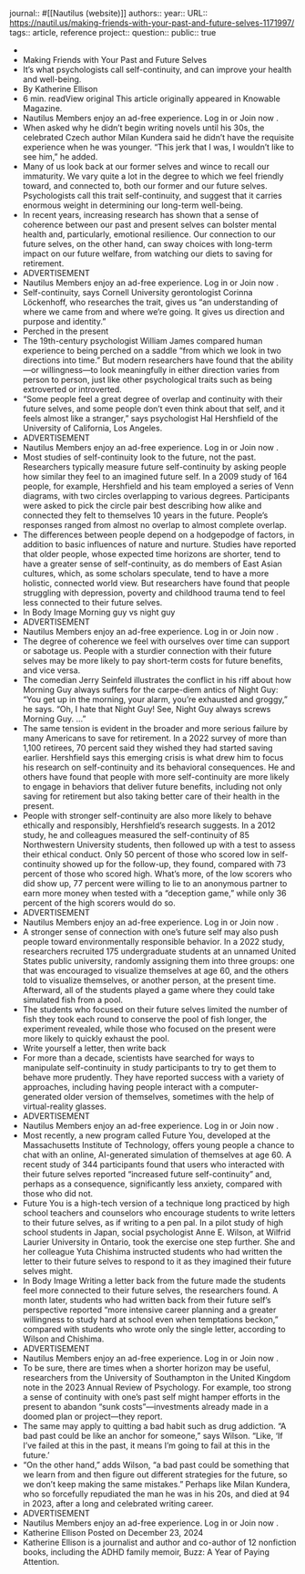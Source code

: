 journal:: #[[Nautilus (website)]]
authors::
year::
URL:: https://nautil.us/making-friends-with-your-past-and-future-selves-1171997/
tags:: article, reference
project::
question::
public:: true

-
- Making Friends with Your Past and Future Selves
- It’s what psychologists call self-continuity, and can improve your health and well-being.
- By Katherine Ellison
- 6 min. readView original
  This article originally appeared in  Knowable Magazine.
- Nautilus Members enjoy an ad-free experience. Log in or Join now .
- When asked why he didn’t begin writing novels until his 30s, the celebrated Czech author Milan Kundera said he didn’t have the requisite experience when he was younger. “This jerk that I was, I wouldn’t like to see him,” he added.
- Many of us look back at our former selves and wince to recall our immaturity. We vary quite a lot in the degree to which we feel friendly toward, and connected to, both our former and our future selves. Psychologists call this trait self-continuity, and suggest that it carries enormous weight in determining our long-term well-being.
- In recent years, increasing research has shown that a sense of coherence between our past and present selves can bolster mental health and, particularly, emotional resilience. Our connection to our future selves, on the other hand, can sway choices with long-term impact on our future welfare, from watching our diets to saving for retirement.
- ADVERTISEMENT
- Nautilus Members enjoy an ad-free experience. Log in or Join now .
- Self-continuity, says Cornell University gerontologist Corinna Löckenhoff, who researches the trait, gives us “an understanding of where we came from and where we’re going. It gives us direction and purpose and identity.”
- Perched in the present
- The 19th-century psychologist William James compared human experience to being perched on a saddle “from which we look in two directions into time.” But modern researchers have found that the ability—or willingness—to look meaningfully in either direction varies from person to person, just like other psychological traits such as being extroverted or introverted.
- “Some people feel a great degree of overlap and continuity with their future selves, and some people don’t even think about that self, and it feels almost like a stranger,” says psychologist Hal Hershfield of the University of California, Los Angeles.
- ADVERTISEMENT
- Nautilus Members enjoy an ad-free experience. Log in or Join now .
- Most studies of self-continuity look to the future, not the past. Researchers typically measure future self-continuity by asking people how similar they feel to an imagined future self. In a 2009 study of 164 people, for example, Hershfield and his team employed a series of Venn diagrams, with two circles overlapping to various degrees. Participants were asked to pick the circle pair best describing how alike and connected they felt to themselves 10 years in the future. People’s responses ranged from almost no overlap to almost complete overlap.
- The differences between people depend on a hodgepodge of factors, in addition to basic influences of nature and nurture. Studies have reported that older people, whose expected time horizons are shorter, tend to have a greater sense of self-continuity, as do members of East Asian cultures, which, as some scholars speculate, tend to have a more holistic, connected world view. But researchers have found that people struggling with depression, poverty and childhood trauma tend to feel less connected to their future selves.
- In Body Image
  Morning guy vs night guy
- ADVERTISEMENT
- Nautilus Members enjoy an ad-free experience. Log in or Join now .
- The degree of coherence we feel with ourselves over time can support or sabotage us. People with a sturdier connection with their future selves may be more likely to pay short-term costs for future benefits, and vice versa.
- The comedian Jerry Seinfeld illustrates the conflict in his riff about how Morning Guy always suffers for the carpe-diem antics of Night Guy: “You get up in the morning, your alarm, you’re exhausted and groggy,” he says. “Oh, I hate that Night Guy! See, Night Guy always screws Morning Guy. …”
- The same tension is evident in the broader and more serious failure by many Americans to save for retirement. In a 2022 survey of more than 1,100 retirees, 70 percent said they wished they had started saving earlier. Hershfield says this emerging crisis is what drew him to focus his research on self-continuity and its behavioral consequences. He and others have found that people with more self-continuity are more likely to engage in behaviors that deliver future benefits, including not only saving for retirement but also taking better care of their health in the present.
- People with stronger self-continuity are also more likely to behave ethically and responsibly, Hershfield’s research suggests. In a 2012 study, he and colleagues measured the self-continuity of 85 Northwestern University students, then followed up with a test to assess their ethical conduct. Only 50 percent of those who scored low in self-continuity showed up for the follow-up, they found, compared with 73 percent of those who scored high. What’s more, of the low scorers who did show up, 77 percent were willing to lie to an anonymous partner to earn more money when tested with a “deception game,” while only 36 percent of the high scorers would do so.
- ADVERTISEMENT
- Nautilus Members enjoy an ad-free experience. Log in or Join now .
- A stronger sense of connection with one’s future self may also push people toward environmentally responsible behavior. In a 2022 study, researchers recruited 175 undergraduate students at an unnamed United States public university, randomly assigning them into three groups: one that was encouraged to visualize themselves at age 60, and the others told to visualize themselves, or another person, at the present time. Afterward, all of the students played a game where they could take simulated fish from a pool.
- The students who focused on their future selves limited the number of fish they took each round to conserve the pool of fish longer, the experiment revealed, while those who focused on the present were more likely to quickly exhaust the pool.
- Write yourself a letter, then write back
- For more than a decade, scientists have searched for ways to manipulate self-continuity in study participants to try to get them to behave more prudently. They have reported success with a variety of approaches, including having people interact with a computer-generated older version of themselves, sometimes with the help of virtual-reality glasses.
- ADVERTISEMENT
- Nautilus Members enjoy an ad-free experience. Log in or Join now .
- Most recently, a new program called Future You, developed at the Massachusetts Institute of Technology, offers young people a chance to chat with an online, AI-generated simulation of themselves at age 60. A recent study of 344 participants found that users who interacted with their future selves reported “increased future self-continuity” and, perhaps as a consequence, significantly less anxiety, compared with those who did not.
- Future You is a high-tech version of a technique long practiced by high school teachers and counselors who encourage students to write letters to their future selves, as if writing to a pen pal. In a pilot study of high school students in Japan, social psychologist Anne E. Wilson, at Wilfrid Laurier University in Ontario, took the exercise one step further. She and her colleague Yuta Chishima instructed students who had written the letter to their future selves to respond to it as they imagined their future selves might.
- In Body Image
  Writing a letter back from the future made the students feel more connected to their future selves, the researchers found. A month later, students who had written back from their future self’s perspective reported “more intensive career planning and a greater willingness to study hard at school even when temptations beckon,” compared with students who wrote only the single letter, according to Wilson and Chishima.
- ADVERTISEMENT
- Nautilus Members enjoy an ad-free experience. Log in or Join now .
- To be sure, there are times when a shorter horizon may be useful, researchers from the University of Southampton in the United Kingdom note in the 2023 Annual Review of Psychology. For example, too strong a sense of continuity with one’s past self might hamper efforts in the present to abandon “sunk costs”—investments already made in a doomed plan or project—they report.
- The same may apply to quitting a bad habit such as drug addiction. “A bad past could be like an anchor for someone,” says Wilson. “Like, ‘If I’ve failed at this in the past, it means I’m going to fail at this in the future.’
- “On the other hand,” adds Wilson, “a bad past could be something that we learn from and then figure out different strategies for the future, so we don’t keep making the same mistakes.” Perhaps like Milan Kundera, who so forcefully repudiated the man he was in his 20s, and died at 94 in 2023, after a long and celebrated writing career.
- ADVERTISEMENT
- Nautilus Members enjoy an ad-free experience. Log in or Join now .
- Katherine Ellison
  Posted on December 23, 2024
- Katherine Ellison is a journalist and author and co-author of 12 nonfiction books, including the ADHD family memoir, Buzz: A Year of Paying Attention.